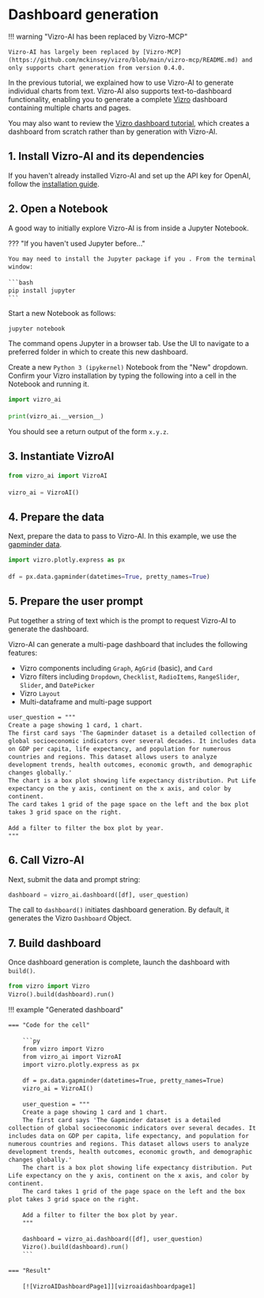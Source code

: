 # Dashboard generation

!!! warning "Vizro-AI has been replaced by Vizro-MCP"

    Vizro-AI has largely been replaced by [Vizro-MCP](https://github.com/mckinsey/vizro/blob/main/vizro-mcp/README.md) and only supports chart generation from version 0.4.0. 

In the previous tutorial, we explained how to use Vizro-AI to generate individual charts from text. Vizro-AI also supports text-to-dashboard functionality, enabling you to generate a complete [Vizro](https://vizro.readthedocs.io/en/stable/) dashboard containing multiple charts and pages.

You may also want to review the [Vizro dashboard tutorial](https://vizro.readthedocs.io/en/stable/pages/tutorials/first-dashboard/), which creates a dashboard from scratch rather than by generation with Vizro-AI.

## 1. Install Vizro-AI and its dependencies

If you haven't already installed Vizro-AI and set up the API key for OpenAI, follow the [installation guide](../user-guides/install.md).

## 2. Open a Notebook

A good way to initially explore Vizro-AI is from inside a Jupyter Notebook.

??? "If you haven't used Jupyter before..."

    You may need to install the Jupyter package if you . From the terminal window:

    ```bash
    pip install jupyter
    ```

Start a new Notebook as follows:

```bash
jupyter notebook
```

The command opens Jupyter in a browser tab. Use the UI to navigate to a preferred folder in which to create this new dashboard.

Create a new `Python 3 (ipykernel)` Notebook from the "New" dropdown. Confirm your Vizro installation by typing the following into a cell in the Notebook and running it.

```py
import vizro_ai

print(vizro_ai.__version__)
```

You should see a return output of the form `x.y.z`.

## 3. Instantiate VizroAI

```py
from vizro_ai import VizroAI

vizro_ai = VizroAI()
```

## 4. Prepare the data

Next, prepare the data to pass to Vizro-AI. In this example, we use the [gapminder data](https://plotly.com/python-api-reference/generated/plotly.express.data.html#plotly.express.data.gapminder).

```py
import vizro.plotly.express as px

df = px.data.gapminder(datetimes=True, pretty_names=True)
```

## 5. Prepare the user prompt

Put together a string of text which is the prompt to request Vizro-AI to generate the dashboard.

Vizro-AI can generate a multi-page dashboard that includes the following features:

- Vizro components including `Graph`, `AgGrid` (basic), and `Card`
- Vizro filters including `Dropdown`, `Checklist`, `RadioItems`, `RangeSlider`, `Slider`, and `DatePicker`
- Vizro `Layout`
- Multi-dataframe and multi-page support

```text
user_question = """
Create a page showing 1 card, 1 chart.
The first card says 'The Gapminder dataset is a detailed collection of global socioeconomic indicators over several decades. It includes data on GDP per capita, life expectancy, and population for numerous countries and regions. This dataset allows users to analyze development trends, health outcomes, economic growth, and demographic changes globally.'
The chart is a box plot showing life expectancy distribution. Put Life expectancy on the y axis, continent on the x axis, and color by continent.
The card takes 1 grid of the page space on the left and the box plot takes 3 grid space on the right.

Add a filter to filter the box plot by year.
"""
```

## 6. Call Vizro-AI

Next, submit the data and prompt string:

```py
dashboard = vizro_ai.dashboard([df], user_question)
```

The call to `dashboard()` initiates dashboard generation. By default, it generates the Vizro `Dashboard` Object.

## 7. Build dashboard

Once dashboard generation is complete, launch the dashboard with `build()`.

```py
from vizro import Vizro
Vizro().build(dashboard).run()
```

!!! example "Generated dashboard"

    === "Code for the cell"

        ```py
        from vizro import Vizro
        from vizro_ai import VizroAI
        import vizro.plotly.express as px

        df = px.data.gapminder(datetimes=True, pretty_names=True)
        vizro_ai = VizroAI()

        user_question = """
        Create a page showing 1 card and 1 chart.
        The first card says 'The Gapminder dataset is a detailed collection of global socioeconomic indicators over several decades. It includes data on GDP per capita, life expectancy, and population for numerous countries and regions. This dataset allows users to analyze development trends, health outcomes, economic growth, and demographic changes globally.'
        The chart is a box plot showing life expectancy distribution. Put Life expectancy on the y axis, continent on the x axis, and color by continent.
        The card takes 1 grid of the page space on the left and the box plot takes 3 grid space on the right.

        Add a filter to filter the box plot by year.
        """

        dashboard = vizro_ai.dashboard([df], user_question)
        Vizro().build(dashboard).run()
        ```

    === "Result"

        [![VizroAIDashboardPage1]][vizroaidashboardpage1]

[vizroaidashboardpage1]: ../../assets/tutorials/dashboard/dashboard0_page1.png
